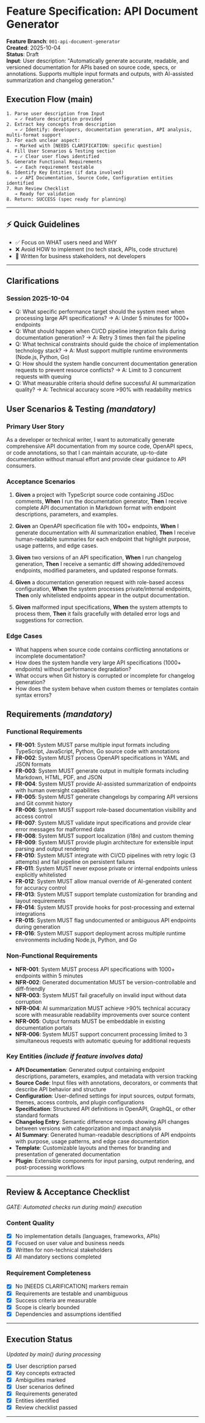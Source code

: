 # Feature Specification: API Document Generator

**Feature Branch**: `001-api-document-generator`  
**Created**: 2025-10-04  
**Status**: Draft  
**Input**: User description: "Automatically generate accurate, readable, and versioned documentation for APIs based on source code, specs, or annotations. Supports multiple input formats and outputs, with AI-assisted summarization and changelog generation."

## Execution Flow (main)
```
1. Parse user description from Input
   → ✓ Feature description provided
2. Extract key concepts from description
   → ✓ Identify: developers, documentation generation, API analysis, multi-format support
3. For each unclear aspect:
   → Marked with [NEEDS CLARIFICATION: specific question]
4. Fill User Scenarios & Testing section
   → ✓ Clear user flows identified
5. Generate Functional Requirements
   → ✓ Each requirement testable
6. Identify Key Entities (if data involved)
   → ✓ API Documentation, Source Code, Configuration entities identified
7. Run Review Checklist
   → Ready for validation
8. Return: SUCCESS (spec ready for planning)
```

---

## ⚡ Quick Guidelines
- ✅ Focus on WHAT users need and WHY
- ❌ Avoid HOW to implement (no tech stack, APIs, code structure)
- 👥 Written for business stakeholders, not developers

---

## Clarifications

### Session 2025-10-04
- Q: What specific performance target should the system meet when processing large API specifications? → A: Under 5 minutes for 1000+ endpoints
- Q: What should happen when CI/CD pipeline integration fails during documentation generation? → A: Retry 3 times then fail the pipeline
- Q: What technical constraints should guide the choice of implementation technology stack? → A: Must support multiple runtime environments (Node.js, Python, Go)
- Q: How should the system handle concurrent documentation generation requests to prevent resource conflicts? → A: Limit to 3 concurrent requests with queuing
- Q: What measurable criteria should define successful AI summarization quality? → A: Technical accuracy score >90% with readability metrics

## User Scenarios & Testing *(mandatory)*

### Primary User Story
As a developer or technical writer, I want to automatically generate comprehensive API documentation from my source code, OpenAPI specs, or code annotations, so that I can maintain accurate, up-to-date documentation without manual effort and provide clear guidance to API consumers.

### Acceptance Scenarios
1. **Given** a project with TypeScript source code containing JSDoc comments, **When** I run the documentation generator, **Then** I receive complete API documentation in Markdown format with endpoint descriptions, parameters, and examples.

2. **Given** an OpenAPI specification file with 100+ endpoints, **When** I generate documentation with AI summarization enabled, **Then** I receive human-readable summaries for each endpoint that highlight purpose, usage patterns, and edge cases.

3. **Given** two versions of an API specification, **When** I run changelog generation, **Then** I receive a semantic diff showing added/removed endpoints, modified parameters, and updated response formats.

4. **Given** a documentation generation request with role-based access configuration, **When** the system processes private/internal endpoints, **Then** only whitelisted endpoints appear in the output documentation.

5. **Given** malformed input specifications, **When** the system attempts to process them, **Then** it fails gracefully with detailed error logs and suggestions for correction.

### Edge Cases
- What happens when source code contains conflicting annotations or incomplete documentation?
- How does the system handle very large API specifications (1000+ endpoints) without performance degradation?
- What occurs when Git history is corrupted or incomplete for changelog generation?
- How does the system behave when custom themes or templates contain syntax errors?

## Requirements *(mandatory)*

### Functional Requirements
- **FR-001**: System MUST parse multiple input formats including TypeScript, JavaScript, Python, Go source code with annotations
- **FR-002**: System MUST process OpenAPI specifications in YAML and JSON formats
- **FR-003**: System MUST generate output in multiple formats including Markdown, HTML, PDF, and JSON
- **FR-004**: System MUST provide AI-assisted summarization of endpoints with human oversight capabilities
- **FR-005**: System MUST generate changelogs by comparing API versions and Git commit history
- **FR-006**: System MUST support role-based documentation visibility and access control
- **FR-007**: System MUST validate input specifications and provide clear error messages for malformed data
- **FR-008**: System MUST support localization (i18n) and custom theming
- **FR-009**: System MUST provide plugin architecture for extensible input parsing and output rendering
- **FR-010**: System MUST integrate with CI/CD pipelines with retry logic (3 attempts) and fail pipeline on persistent failures
- **FR-011**: System MUST never expose private or internal endpoints unless explicitly whitelisted
- **FR-012**: System MUST allow manual override of AI-generated content for accuracy control
- **FR-013**: System MUST support template customization for branding and layout requirements
- **FR-014**: System MUST provide hooks for post-processing and external integrations
- **FR-015**: System MUST flag undocumented or ambiguous API endpoints during generation
- **FR-016**: System MUST support deployment across multiple runtime environments including Node.js, Python, and Go

### Non-Functional Requirements
- **NFR-001**: System MUST process API specifications with 1000+ endpoints within 5 minutes
- **NFR-002**: Generated documentation MUST be version-controllable and diff-friendly
- **NFR-003**: System MUST fail gracefully on invalid input without data corruption
- **NFR-004**: AI summarization MUST achieve >90% technical accuracy score with measurable readability improvements over source content
- **NFR-005**: Output formats MUST be embeddable in existing documentation portals
- **NFR-006**: System MUST support concurrent processing limited to 3 simultaneous requests with automatic queuing for additional requests

### Key Entities *(include if feature involves data)*
- **API Documentation**: Generated output containing endpoint descriptions, parameters, examples, and metadata with version tracking
- **Source Code**: Input files with annotations, decorators, or comments that describe API behavior and structure
- **Configuration**: User-defined settings for input sources, output formats, themes, access controls, and plugin configurations
- **Specification**: Structured API definitions in OpenAPI, GraphQL, or other standard formats
- **Changelog Entry**: Semantic difference records showing API changes between versions with categorization and impact analysis
- **AI Summary**: Generated human-readable descriptions of API endpoints with purpose, usage patterns, and edge case documentation
- **Template**: Customizable layouts and themes for branding and presentation of generated documentation
- **Plugin**: Extensible components for input parsing, output rendering, and post-processing workflows

---

## Review & Acceptance Checklist
*GATE: Automated checks run during main() execution*

### Content Quality
- [x] No implementation details (languages, frameworks, APIs)
- [x] Focused on user value and business needs
- [x] Written for non-technical stakeholders
- [x] All mandatory sections completed

### Requirement Completeness
- [x] No [NEEDS CLARIFICATION] markers remain
- [x] Requirements are testable and unambiguous  
- [x] Success criteria are measurable
- [x] Scope is clearly bounded
- [x] Dependencies and assumptions identified

---

## Execution Status
*Updated by main() during processing*

- [x] User description parsed
- [x] Key concepts extracted
- [x] Ambiguities marked
- [x] User scenarios defined
- [x] Requirements generated
- [x] Entities identified
- [x] Review checklist passed

---
